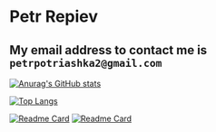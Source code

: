 # Petr Repiev
## My email address to contact me is ``` petrpotriashka2@gmail.com ```
[![Anurag's GitHub stats](https://github-readme-stats.vercel.app/api?username=Potriashka&show_icons=true&theme=nightowl&border_radius=10)](https://github.com/anuraghazra/github-readme-stats)

[![Top Langs](https://github-readme-stats.vercel.app/api/top-langs/?username=Potriashka&layout=compact&show_icons=true&theme=nightowl&border_radius=10)](https://github.com/Potriashka/Peter)

[![Readme Card](https://github-readme-stats.vercel.app/api/pin/?username=Potriashka&repo=firemess&theme=nightowl&border_radius=10)](https://github.com/Potriashka/firemess)
[![Readme Card](https://github-readme-stats.vercel.app/api/pin/?username=Potriashka&repo=AppCatalog&theme=nightowl&border_radius=10)](https://github.com/Potriashka/AppCatalog)
